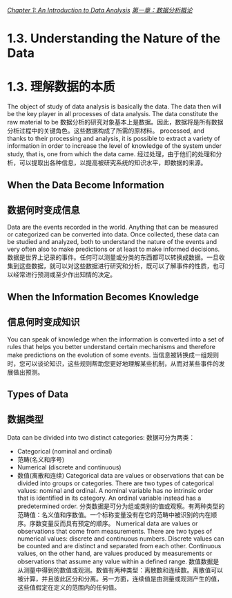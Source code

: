 
[*Chapter 1: An Introduction to Data Analysis*](./)
[*第一章：数据分析概论*](./)


# 1.3. Understanding the Nature of the Data
# 1.3. 理解数据的本质

The object of study of data analysis is basically the data. The data then will be the key player in all processes of data analysis. The data constitute the raw material to be
数据分析的研究对象基本上是数据。因此，数据将是所有数据分析过程中的关键角色。这些数据构成了所需的原材料。
processed, and thanks to their processing and analysis, it is possible to extract a variety of information in order to increase the level of knowledge of the system under study, that is, one from which the data came.
经过处理，由于他们的处理和分析，可以提取出各种信息，以提高被研究系统的知识水平，即数据的来源。


## When the Data Become Information
## 数据何时变成信息

Data are the events recorded in the world. Anything that can be measured or categorized can be converted into data. Once collected, these data can be studied and analyzed, both to understand the nature of the events and very often also to make predictions or at least to make informed decisions.
数据是世界上记录的事件。任何可以测量或分类的东西都可以转换成数据。一旦收集到这些数据，就可以对这些数据进行研究和分析，既可以了解事件的性质，也可以经常进行预测或至少作出知情的决定。


## When the Information Becomes Knowledge  
## 信息何时变成知识

You can speak of knowledge when the information is converted into a set of rules that helps you better understand certain mechanisms and therefore make predictions on the evolution of some events.
当信息被转换成一组规则时，您可以谈论知识，这些规则帮助您更好地理解某些机制，从而对某些事件的发展做出预测。


## Types of Data
## 数据类型

Data can be divided into two distinct categories:
数据可分为两类：
* Categorical (nominal and ordinal)
* 范畴(名义和序号)
* Numerical (discrete and continuous)
* 数值(离散和连续)
Categorical data are values or observations that can be divided into groups or categories. There are two types of categorical values: nominal and ordinal. A nominal variable has no intrinsic order that is identified in its category. An ordinal variable instead has a predetermined order.
分类数据是可分为组或类别的值或观察。有两种类型的范畴值：名义值和序数值。一个标称变量没有在它的范畴中被识别的内在顺序。序数变量反而具有预定的顺序。
Numerical data are values or observations that come from measurements. There are two types of numerical values: discrete and continuous numbers. Discrete values can be counted and are distinct and separated from each other. Continuous values, on the other hand, are values produced by measurements or observations that assume any value within a defined range.
数值数据是从测量中得到的数值或观测。数值有两种类型：离散数和连续数。离散值可以被计算，并且彼此区分和分离。另一方面，连续值是由测量或观测产生的值，这些值假定在定义的范围内的任何值。

